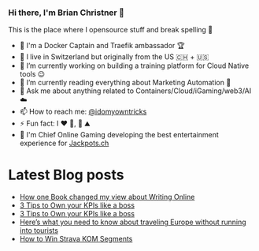 ### Hi there, I'm Brian Christner 👋
This is the place where I opensource stuff and break spelling :rofl:

- 🐳 I'm a Docker Captain and Traefik ambassador :trophy:
- 📍 I live in Switzerland but originally from the US :switzerland: + :us:
- 🔭 I’m currently working on building a training platform for Cloud Native tools :wink:
- 🌱 I’m currently reading everything about Marketing Automation :book:
- 💬 Ask me about anything related to Containers/Cloud/iGaming/web3/AI :cloud:
- 📫 How to reach me: [@idomyowntricks](https://twitter.com/idomyowntricks)
- ⚡ Fun fact: I :heart: :bicyclist:, :ski: :mountain:
- 🎰 I'm Chief Online Gaming developing the best entertainment experience for [Jackpots.ch](https://www.jackpots.ch/)

# Latest Blog posts
<!-- BLOG-POST-LIST:START -->
- [How one Book changed my view about Writing Online](https://brianchristner.io/how-one-book-changed-my-view-about-writing-online/)
- [3 Tips to Own your KPIs like a boss](https://dev.to/vegasbrianc/3-tips-to-own-your-kpis-like-a-boss-3nb1)
- [3 Tips to Own your KPIs like a boss](https://brianchristner.io/3-tips-to-own-your-kpis-like-a-boss/)
- [Here’s what you need to know about traveling Europe without running into tourists](https://brianchristner.io/heres-what-you-need-to-know-about-traveling-europe-without-running-into-tourists/)
- [How to Win Strava KOM Segments](https://brianchristner.io/how-to-win-strava-kom-segments/)
<!-- BLOG-POST-LIST:END -->
